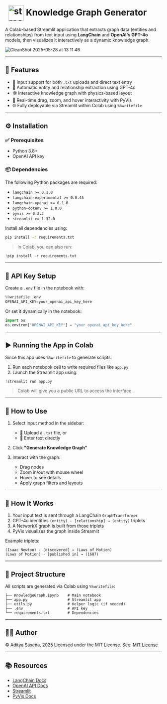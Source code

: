 # <img src="https://github.com/user-attachments/assets/0ee677be-e7c0-40df-9aaa-9d078b5e3ce5" alt="streamlit" style="height: 50px; vertical-align: middle; margin-left: 10px;"> Knowledge Graph Generator

A Colab-based Streamlit application that extracts graph data (entities and relationships) from text input using **LangChain** and **OpenAI's GPT-4o** models, then visualizes it interactively as a dynamic knowledge graph.

![CleanShot 2025-05-28 at 13 11 46](https://github.com/user-attachments/assets/4fef9158-8dd8-432d-bb8a-b53953a82c6c)

---

## 🚀 Features

- 📂 Input support for both `.txt` uploads and direct text entry  
- 🧠 Automatic entity and relationship extraction using GPT-4o  
- 🕸️ Interactive knowledge graph with physics-based layout  
- 🔄 Real-time drag, zoom, and hover interactivity with PyVis  
- 🌐 Fully deployable via Streamlit within Colab using `%%writefile`  

---

## ⚙️ Installation

### ✅ Prerequisites

- Python 3.8+
- OpenAI API key

### 📦 Dependencies

The following Python packages are required:

- `langchain >= 0.1.0`
- `langchain-experimental >= 0.0.45`
- `langchain-openai >= 0.1.0`
- `python-dotenv >= 1.0.0`
- `pyvis >= 0.3.2`
- `streamlit >= 1.32.0`

Install all dependencies using:

```bash
pip install -r requirements.txt
````

> In Colab, you can also run:

```python
!pip install -r requirements.txt
```

---

## 🔐 API Key Setup

Create a `.env` file in the notebook with:

```python
%%writefile .env
OPENAI_API_KEY=your_openai_api_key_here
```

Or set it dynamically in the notebook:

```python
import os
os.environ["OPENAI_API_KEY"] = "your_openai_api_key_here"
```

---

## ▶️ Running the App in Colab

Since this app uses `%%writefile` to generate scripts:

1. Run each notebook cell to write required files like `app.py`
2. Launch the Streamlit app using:

```python
!streamlit run app.py
```

> Colab will give you a public URL to access the interface.

---

## 🧠 How to Use

1. Select input method in the sidebar:

   * 📄 Upload a `.txt` file, or
   * 📝 Enter text directly
2. Click **"Generate Knowledge Graph"**
3. Interact with the graph:

   * Drag nodes
   * Zoom in/out with mouse wheel
   * Hover to see details
   * Apply graph filters and layouts

---

## 🧪 How It Works

1. Your input text is sent through a LangChain `GraphTransformer`
2. GPT-4o identifies `(entity) - [relationship] → (entity)` triplets
3. A NetworkX graph is built from those triplets
4. PyVis visualizes the graph inside Streamlit

Example triplets:

```
(Isaac Newton) - [discovered] → (Laws of Motion)  
(Laws of Motion) - [published in] → (1687)
```

---

## 📁 Project Structure

All scripts are generated via Colab using `%%writefile`:

```
├── KnowledgeGraph.ipynb    # Main notebook
├── app.py                  # Streamlit app
├── utils.py                # Helper logic (if needed)
├── .env                    # API key
└── requirements.txt        # Dependencies
```

---

## 🧑‍💻 Author

© Aditya Saxena, 2025
Licensed under the MIT License.
See: [MIT License](https://opensource.org/licenses/MIT)

---

## 📚 Resources

* [LangChain Docs](https://docs.langchain.com/)
* [OpenAI API Docs](https://platform.openai.com/docs)
* [Streamlit](https://docs.streamlit.io/)
* [PyVis Docs](https://pyvis.readthedocs.io/)



